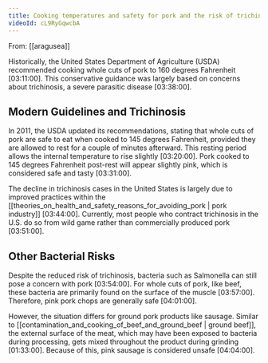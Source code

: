 ```yaml
---
title: Cooking temperatures and safety for pork and the risk of trichinosis
videoId: cL9RyGqwcbA
---
```


From: [[aragusea]] <br/> 

Historically, the United States Department of Agriculture (USDA) recommended cooking whole cuts of pork to 160 degrees Fahrenheit <a class="yt-timestamp" data-t="03:11:00">[03:11:00]</a>. This conservative guidance was largely based on concerns about trichinosis, a severe parasitic disease <a class="yt-timestamp" data-t="03:38:00">[03:38:00]</a>.

## Modern Guidelines and Trichinosis

In 2011, the USDA updated its recommendations, stating that whole cuts of pork are safe to eat when cooked to 145 degrees Fahrenheit, provided they are allowed to rest for a couple of minutes afterward. This resting period allows the internal temperature to rise slightly <a class="yt-timestamp" data-t="03:20:00">[03:20:00]</a>. Pork cooked to 145 degrees Fahrenheit post-rest will appear slightly pink, which is considered safe and tasty <a class="yt-timestamp" data-t="03:31:00">[03:31:00]</a>.

The decline in trichinosis cases in the United States is largely due to improved practices within the [[theories_on_health_and_safety_reasons_for_avoiding_pork | pork industry]] <a class="yt-timestamp" data-t="03:44:00">[03:44:00]</a>. Currently, most people who contract trichinosis in the U.S. do so from wild game rather than commercially produced pork <a class="yt-timestamp" data-t="03:51:00">[03:51:00]</a>.

## Other Bacterial Risks

Despite the reduced risk of trichinosis, bacteria such as Salmonella can still pose a concern with pork <a class="yt-timestamp" data-t="03:54:00">[03:54:00]</a>. For whole cuts of pork, like beef, these bacteria are primarily found on the surface of the muscle <a class="yt-timestamp" data-t="03:57:00">[03:57:00]</a>. Therefore, pink pork chops are generally safe <a class="yt-timestamp" data-t="04:01:00">[04:01:00]</a>.

However, the situation differs for ground pork products like sausage. Similar to [[contamination_and_cooking_of_beef_and_ground_beef | ground beef]], the external surface of the meat, which may have been exposed to bacteria during processing, gets mixed throughout the product during grinding <a class="yt-timestamp" data-t="01:33:00">[01:33:00]</a>. Because of this, pink sausage is considered unsafe <a class="yt-timestamp" data-t="04:04:00">[04:04:00]</a>.
